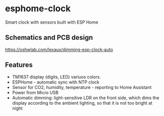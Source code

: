 # esphome-clock
Smart clock with sensors built with ESP Home

## Schematics and PCB design 
https://oshwlab.com/lexaux/dimming-esp-clock-auto

## Features

 * TM1637 display (digits, LED) variuos colors. 
 * ESPHome - automatic sync with NTP clock
 * Sensor for CO2, humidity, temperature - reporting to Home Assistant 
 * Power from Micro USB 
 * Automatic dimming: light-sensitive LDR on the front side, which dims the display according to the ambient lighting, so that it is not too bright at night
